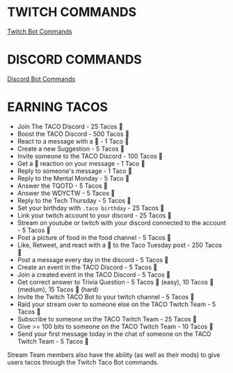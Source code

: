 

# TWITCH COMMANDS
[Twitch Bot Commands](twitch)


# DISCORD COMMANDS
[Discord Bot Commands](discord)

# EARNING TACOS

- Join The TACO Discord - 25 Tacos 🌮
- Boost the TACO Discord - 500 Tacos 🌮
- React to a message with a 🌮 - 1 Taco 🌮
- Create a new Suggestion - 5 Tacos 🌮
- Invite someone to the TACO Discord - 100 Tacos 🌮
- Get a 🌮 reaction on your message - 1 Taco 🌮
- Reply to someone's message - 1 Taco 🌮
- Reply to the Mental Monday - 5 Taco 🌮
- Answer the TQOTD - 5 Tacos 🌮
- Answer the WDYCTW - 5 Tacos 🌮
- Reply to the Tech Thursday - 5 Tacos 🌮
- Set your birthday with `.taco birthday` - 25 Tacos 🌮
- Link your twitch account to your discord - 25 Tacos 🌮
- Stream on youtube or twitch with your discord connected to the account - 5 Tacos 🌮
- Post a picture of food in the food channel - 5 Tacos 🌮
- Like, Retweet, and react with a 🌮 to the Taco Tuesday post - 250 Tacos 🌮
- Post a message every day in the discord - 5 Tacos 🌮
- Create an event in the TACO Discord - 5 Tacos 🌮
- Join a created event in the TACO Discord - 5 Tacos 🌮
- Get correct answer to Trivia Question - 5 Tacos 🌮 (easy), 10 Tacos 🌮 (medium), 15 Tacos 🌮 (hard)
- Invite the Twitch TACO Bot to your twitch channel - 5 Tacos 🌮
- Raid your stream over to someone else on the TACO Twitch Team - 5 Tacos 🌮
- Subscribe to someone on the TACO Twitch Team - 25 Tacos 🌮
- Give >= 100 bits to someone on the TACO Twitch Team - 10 Tacos 🌮
- Send your first message today in the chat of someone on the TACO Twitch Team - 5 Tacos 🌮

Stream Team members also have the ability (as well as their mods) to give users tacos through the Twitch Taco Bot commands.
